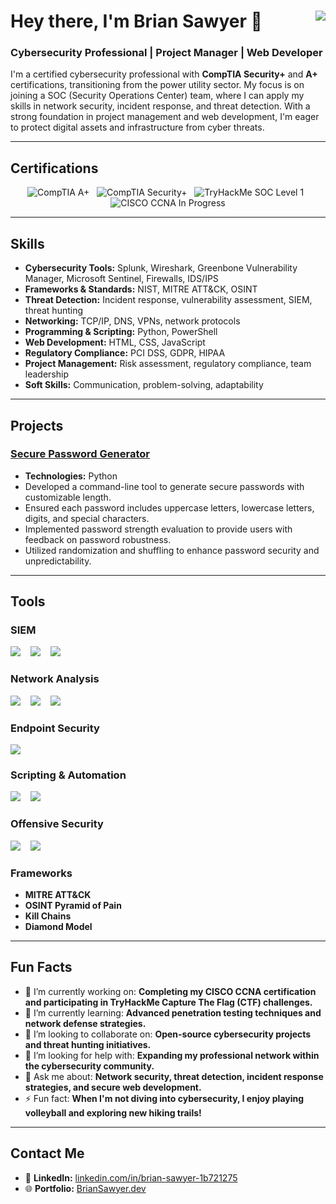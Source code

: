 # Hey there, I'm Brian Sawyer 👋   <a href="https://www.linkedin.com/in/brian-sawyer-1b721275"><img src="https://img.shields.io/badge/-linkedin-0072b1?&style=for-the-badge&logo=linkedin&logoColor=white" align="right" /></a>

<h3>Cybersecurity Professional | Project Manager | Web Developer</h3>

I'm a certified cybersecurity professional with **CompTIA Security+** and **A+** certifications, transitioning from the power utility sector. My focus is on joining a SOC (Security Operations Center) team, where I can apply my skills in network security, incident response, and threat detection. With a strong foundation in project management and web development, I'm eager to protect digital assets and infrastructure from cyber threats.

---

## Certifications

<div align="center">
    <img src="https://img.shields.io/badge/CompTIA-A%2B-EB1F29?style=for-the-badge&logo=comptia&logoColor=white" alt="CompTIA A+" /> &nbsp;
    <img src="https://img.shields.io/badge/CompTIA-Security%2B-EB1F29?style=for-the-badge&logo=comptia&logoColor=white" alt="CompTIA Security+" /> &nbsp;
    <img src="https://img.shields.io/badge/TryHackMe-SOC_Level_1-88CC88?style=for-the-badge&logo=tryhackme&logoColor=white" alt="TryHackMe SOC Level 1" /> &nbsp;
    <img src="https://img.shields.io/badge/CISCO-CCNA_*in_Progress*-657D8B?style=for-the-badge&logo=comptia&logoColor=white" alt="CISCO CCNA In Progress" />
</div>

---

## Skills

- **Cybersecurity Tools:** Splunk, Wireshark, Greenbone Vulnerability Manager, Microsoft Sentinel, Firewalls, IDS/IPS
- **Frameworks & Standards:** NIST, MITRE ATT&CK, OSINT
- **Threat Detection:** Incident response, vulnerability assessment, SIEM, threat hunting
- **Networking:** TCP/IP, DNS, VPNs, network protocols
- **Programming & Scripting:** Python, PowerShell
- **Web Development:** HTML, CSS, JavaScript
- **Regulatory Compliance:** PCI DSS, GDPR, HIPAA
- **Project Management:** Risk assessment, regulatory compliance, team leadership
- **Soft Skills:** Communication, problem-solving, adaptability

---

## Projects

### [Secure Password Generator](https://github.com/MegaByteKnight/Secure-Password-Generator)
- **Technologies:** Python
- Developed a command-line tool to generate secure passwords with customizable length.
- Ensured each password includes uppercase letters, lowercase letters, digits, and special characters.
- Implemented password strength evaluation to provide users with feedback on password robustness.
- Utilized randomization and shuffling to enhance password security and unpredictability.

<!-- ### [SOC Lab Project](https://github.com/MegaByteKnight/SOC-Lab-Project)
- **Technologies:** Splunk, Python, Firewall Configuration
- Automated incident response tasks by developing custom scripts.
- Configured a SIEM to trigger real-time alerts and automated workflows.
- Implemented firewall rules to block malicious IPs based on SIEM data.

### [Phishing Detection Project](https://github.com/MegaByteKnight/Phishing-Detection)
- **Technologies:** Splunk
- Created detection rules to identify phishing emails and malicious URLs.
- Deployed security awareness training modules to educate users on phishing risks. -->

---

## Tools

### SIEM
<img src="https://img.shields.io/badge/-Microsoft_Sentinel-5E5E5E?style=for-the-badge&logo=Microsoft%20Azure&logoColor=white" /> &nbsp;&nbsp;
<img src="https://img.shields.io/badge/-Splunk-000000?style=for-the-badge&logo=Splunk&logoColor=white" /> &nbsp;&nbsp;
<img src="https://img.shields.io/badge/-Elastic-005571?style=for-the-badge&logo=Elastic&logoColor=white" />

### Network Analysis
<img src="https://img.shields.io/badge/-Wireshark-1679A7?style=for-the-badge&logo=Wireshark&logoColor=white" /> &nbsp;&nbsp;
<img src="https://img.shields.io/badge/-Nmap-4682B4?style=for-the-badge&logo=Nmap&logoColor=white" /> &nbsp;&nbsp;
<img src="https://img.shields.io/badge/-Kali_Linux-557C94?style=for-the-badge&logo=Kali%20Linux&logoColor=white" />

### Endpoint Security
<img src="https://img.shields.io/badge/-Microsoft_Defender_for_Endpoint-0078D4?style=for-the-badge&logo=Microsoft&logoColor=white" />

### Scripting & Automation
<img src="https://img.shields.io/badge/-Python-3776AB?style=for-the-badge&logo=Python&logoColor=white" /> &nbsp;&nbsp;
<img src="https://img.shields.io/badge/-PowerShell-5391FE?style=for-the-badge&logo=PowerShell&logoColor=white" />

### Offensive Security
<img src="https://img.shields.io/badge/-Burp_Suite-FE7A16?style=for-the-badge&logo=Burp%20Suite&logoColor=white" /> &nbsp;&nbsp;
<img src="https://img.shields.io/badge/-SET_Toolkit-1c761c?style=for-the-badge&logoColor=white" />

### Frameworks
- **MITRE ATT&CK**
- **OSINT Pyramid of Pain**
- **Kill Chains**
- **Diamond Model**

---

## Fun Facts

- 🔭 I’m currently working on: **Completing my CISCO CCNA certification and participating in TryHackMe Capture The Flag (CTF) challenges.**
- 🌱 I’m currently learning: **Advanced penetration testing techniques and network defense strategies.**
- 👯 I’m looking to collaborate on: **Open-source cybersecurity projects and threat hunting initiatives.**
- 🤔 I’m looking for help with: **Expanding my professional network within the cybersecurity community.**
- 💬 Ask me about: **Network security, threat detection, incident response strategies, and secure web development.**
- ⚡ Fun fact: **When I'm not diving into cybersecurity, I enjoy playing volleyball and exploring new hiking trails!**

---

## Contact Me

- 💼 **LinkedIn:** [linkedin.com/in/brian-sawyer-1b721275](https://www.linkedin.com/in/brian-sawyer-1b721275)
- 🌐 **Portfolio:** [BrianSawyer.dev](https://www.briansawyer.dev)
